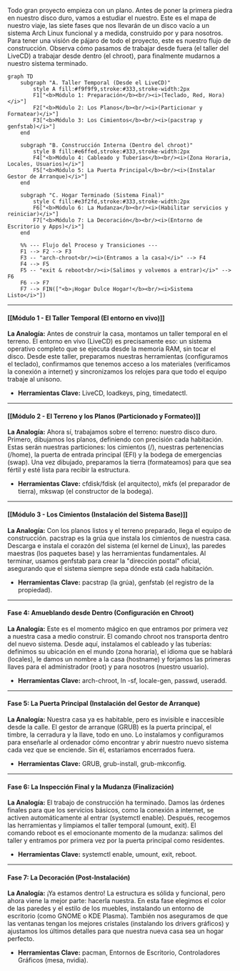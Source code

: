 Todo gran proyecto empieza con un plano. Antes de poner la primera piedra en nuestro disco duro, vamos a estudiar el nuestro. Este es el mapa de nuestro viaje, las siete fases que nos llevarán de un disco vacío a un sistema Arch Linux funcional y a medida, construido por y para nosotros.
Para tener una visión de pájaro de todo el proyecto, este es nuestro flujo de construcción. Observa cómo pasamos de trabajar desde fuera (el taller del LiveCD) a trabajar desde dentro (el chroot), para finalmente mudarnos a nuestro sistema terminado.
```mermaid
graph TD
    subgraph "A. Taller Temporal (Desde el LiveCD)"
        style A fill:#f9f9f9,stroke:#333,stroke-width:2px
        F1["<b>Módulo 1: Preparación</b><br/><i>(Teclado, Red, Hora)</i>"]
        F2["<b>Módulo 2: Los Planos</b><br/><i>(Particionar y Formatear)</i>"]
        F3["<b>Módulo 3: Los Cimientos</b><br/><i>(pacstrap y genfstab)</i>"]
    end

    subgraph "B. Construcción Interna (Dentro del chroot)"
        style B fill:#e6ffed,stroke:#333,stroke-width:2px
        F4["<b>Módulo 4: Cableado y Tuberías</b><br/><i>(Zona Horaria, Locales, Usuarios)</i>"]
        F5["<b>Módulo 5: La Puerta Principal</b><br/><i>(Instalar Gestor de Arranque)</i>"]
    end

    subgraph "C. Hogar Terminado (Sistema Final)"
        style C fill:#e3f2fd,stroke:#333,stroke-width:2px
        F6["<b>Módulo 6: La Mudanza</b><br/><i>(Habilitar servicios y reiniciar)</i>"]
        F7["<b>Módulo 7: La Decoración</b><br/><i>(Entorno de Escritorio y Apps)</i>"]
    end

    %% --- Flujo del Proceso y Transiciones ---
    F1 --> F2 --> F3
    F3 -- "arch-chroot<br/><i>(Entramos a la casa)</i>" --> F4
    F4 --> F5
    F5 -- "exit & reboot<br/><i>(Salimos y volvemos a entrar)</i>" --> F6
    F6 --> F7
    F7 --> FIN(["<b>¡Hogar Dulce Hogar!</b><br/><i>Sistema Listo</i>"])
```

---
#### **[[Módulo 1 - El Taller Temporal (El entorno en vivo)]]**
**La Analogía:** Antes de construir la casa, montamos un taller temporal en el terreno. El entorno en vivo (LiveCD) es precisamente eso: un sistema operativo completo que se ejecuta desde la memoria RAM, sin tocar el disco. Desde este taller, preparamos nuestras herramientas (configuramos el teclado), confirmamos que tenemos acceso a los materiales (verificamos la conexión a internet) y sincronizamos los relojes para que todo el equipo trabaje al unísono.
- **Herramientas Clave:** LiveCD, loadkeys, ping, timedatectl.
---
#### **[[Módulo 2 - El Terreno y los Planos (Particionado y Formateo)]]**
**La Analogía:** Ahora sí, trabajamos sobre el terreno: nuestro disco duro. Primero, dibujamos los planos, definiendo con precisión cada habitación. Estas serán nuestras particiones: los cimientos (/), nuestras pertenencias (/home), la puerta de entrada principal (EFI) y la bodega de emergencias (swap). Una vez dibujado, preparamos la tierra (formateamos) para que sea fértil y esté lista para recibir la estructura.
- **Herramientas Clave:** cfdisk/fdisk (el arquitecto), mkfs (el preparador de tierra), mkswap (el constructor de la bodega).
---
#### **[[Módulo 3 - Los Cimientos (Instalación del Sistema Base)]]**
**La Analogía:** Con los planos listos y el terreno preparado, llega el equipo de construcción. pacstrap es la grúa que instala los cimientos de nuestra casa. Descarga e instala el corazón del sistema (el kernel de Linux), las paredes maestras (los paquetes base) y las herramientas fundamentales. Al terminar, usamos genfstab para crear la "dirección postal" oficial, asegurando que el sistema siempre sepa dónde está cada habitación.
- **Herramientas Clave:** pacstrap (la grúa), genfstab (el registro de la propiedad).
---
#### **Fase 4: Amueblando desde Dentro (Configuración en Chroot)**
**La Analogía:** Este es el momento mágico en que entramos por primera vez a nuestra casa a medio construir. El comando chroot nos transporta dentro del nuevo sistema. Desde aquí, instalamos el cableado y las tuberías: definimos su ubicación en el mundo (zona horaria), el idioma que se hablará (locales), le damos un nombre a la casa (hostname) y forjamos las primeras llaves para el administrador (root) y para nosotros (nuestro usuario).
- **Herramientas Clave:** arch-chroot, ln -sf, locale-gen, passwd, useradd.
---
#### **Fase 5: La Puerta Principal (Instalación del Gestor de Arranque)**
**La Analogía:** Nuestra casa ya es habitable, pero es invisible e inaccesible desde la calle. El gestor de arranque (GRUB) es la puerta principal, el timbre, la cerradura y la llave, todo en uno. Lo instalamos y configuramos para enseñarle al ordenador cómo encontrar y abrir nuestro nuevo sistema cada vez que se enciende. Sin él, estaríamos encerrados fuera.
- **Herramientas Clave:** GRUB, grub-install, grub-mkconfig.
---
#### **Fase 6: La Inspección Final y la Mudanza (Finalización)**
**La Analogía:** El trabajo de construcción ha terminado. Damos las órdenes finales para que los servicios básicos, como la conexión a internet, se activen automáticamente al entrar (systemctl enable). Después, recogemos las herramientas y limpiamos el taller temporal (umount, exit). El comando reboot es el emocionante momento de la mudanza: salimos del taller y entramos por primera vez por la puerta principal como residentes.
- **Herramientas Clave:** systemctl enable, umount, exit, reboot.
---
#### **Fase 7: La Decoración (Post-Instalación)**
**La Analogía:** ¡Ya estamos dentro! La estructura es sólida y funcional, pero ahora viene la mejor parte: hacerla nuestra. En esta fase elegimos el color de las paredes y el estilo de los muebles, instalando un entorno de escritorio (como GNOME o KDE Plasma). También nos aseguramos de que las ventanas tengan los mejores cristales (instalando los drivers gráficos) y ajustamos los últimos detalles para que nuestra nueva casa sea un hogar perfecto.
- **Herramientas Clave:** pacman, Entornos de Escritorio, Controladores Gráficos (mesa, nvidia).
